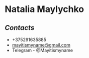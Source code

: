 # Natalia Maylychko
## *Contacts*
* +375291635885
* mayitismyname@gmail.com
* Telegram - @Mayitismyname